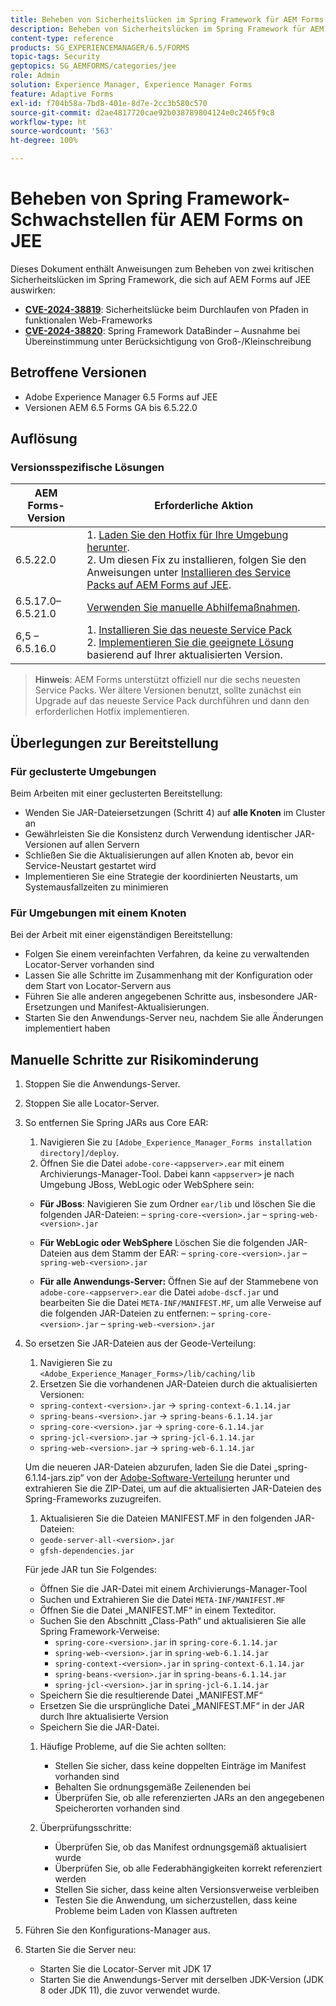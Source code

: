 ```yaml
---
title: Beheben von Sicherheitslücken im Spring Framework für AEM Forms auf JEE
description: Beheben von Sicherheitslücken im Spring Framework für AEM Forms auf JEE
content-type: reference
products: SG_EXPERIENCEMANAGER/6.5/FORMS
topic-tags: Security
geptopics: SG_AEMFORMS/categories/jee
role: Admin
solution: Experience Manager, Experience Manager Forms
feature: Adaptive Forms
exl-id: f704b58a-7bd8-401e-8d7e-2cc3b580c570
source-git-commit: d2ae4817720cae92b038789804124e0c2465f9c8
workflow-type: ht
source-wordcount: '563'
ht-degree: 100%

---
```


# Beheben von Spring Framework-Schwachstellen für AEM Forms on JEE

Dieses Dokument enthält Anweisungen zum Beheben von zwei kritischen Sicherheitslücken im Spring Framework, die sich auf AEM Forms auf JEE auswirken:

- **[CVE-2024-38819](https://spring.io/security/cve-2024-38819)**: Sicherheitslücke beim Durchlaufen von Pfaden in funktionalen Web-Frameworks
- **[CVE-2024-38820](https://spring.io/security/cve-2024-38820)**: Spring Framework DataBinder – Ausnahme bei Übereinstimmung unter Berücksichtigung von Groß-/Kleinschreibung

## Betroffene Versionen

- Adobe Experience Manager 6.5 Forms auf JEE
- Versionen AEM 6.5 Forms GA bis 6.5.22.0

## Auflösung

### Versionsspezifische Lösungen

| AEM Forms-Version | Erforderliche Aktion |
|-------------------|-----------------|
| 6.5.22.0 | &#x200B;1. [Laden Sie den Hotfix für Ihre Umgebung herunter](/help/release-notes/aem-forms-hotfix.md). </br> 2. Um diesen Fix zu installieren, folgen Sie den Anweisungen unter [Installieren des Service Packs auf AEM Forms auf JEE](/help/release-notes/aem-forms-current-service-pack-installation-instructions.md). |
| 6.5.17.0–6.5.21.0 | [Verwenden Sie manuelle Abhilfemaßnahmen](#manual-mitigation-steps). |
| 6,5 – 6.5.16.0 | &#x200B;1. [Installieren Sie das neueste Service Pack](/help/release-notes/release-notes.md)<br>2. [Implementieren Sie die geeignete Lösung](#version-specific-solutions) basierend auf Ihrer aktualisierten Version. |

> **Hinweis**: AEM Forms unterstützt offiziell nur die sechs neuesten Service Packs. Wer ältere Versionen benutzt, sollte zunächst ein Upgrade auf das neueste Service Pack durchführen und dann den erforderlichen Hotfix implementieren.

## Überlegungen zur Bereitstellung

### Für geclusterte Umgebungen

Beim Arbeiten mit einer geclusterten Bereitstellung:

- Wenden Sie JAR-Dateiersetzungen (Schritt 4) auf **alle Knoten** im Cluster an
- Gewährleisten Sie die Konsistenz durch Verwendung identischer JAR-Versionen auf allen Servern
- Schließen Sie die Aktualisierungen auf allen Knoten ab, bevor ein Service-Neustart gestartet wird
- Implementieren Sie eine Strategie der koordinierten Neustarts, um Systemausfallzeiten zu minimieren

### Für Umgebungen mit einem Knoten

Bei der Arbeit mit einer eigenständigen Bereitstellung:

- Folgen Sie einem vereinfachten Verfahren, da keine zu verwaltenden Locator-Server vorhanden sind
- Lassen Sie alle Schritte im Zusammenhang mit der Konfiguration oder dem Start von Locator-Servern aus
- Führen Sie alle anderen angegebenen Schritte aus, insbesondere JAR-Ersetzungen und Manifest-Aktualisierungen.
- Starten Sie den Anwendungs-Server neu, nachdem Sie alle Änderungen implementiert haben

## Manuelle Schritte zur Risikominderung

1. Stoppen Sie die Anwendungs-Server.
1. Stoppen Sie alle Locator-Server.
1. So entfernen Sie Spring JARs aus Core EAR:
   1. Navigieren Sie zu `[Adobe_Experience_Manager_Forms installation directory]/deploy`.
   1. Öffnen Sie die Datei `adobe-core-<appserver>.ear` mit einem Archivierungs-Manager-Tool. Dabei kann `<appserver>` je nach Umgebung JBoss, WebLogic oder WebSphere sein:
   - **Für JBoss**: Navigieren Sie zum Ordner `ear/lib` und löschen Sie die folgenden JAR-Dateien:
– `spring-core-<version>.jar`
– `spring-web-<version>.jar`

   - **Für WebLogic oder WebSphere** Löschen Sie die folgenden JAR-Dateien aus dem Stamm der EAR:
– `spring-core-<version>.jar`
– `spring-web-<version>.jar`

   - **Für alle Anwendungs-Server:** Öffnen Sie auf der Stammebene von `adobe-core-<appserver>.ear` die Datei `adobe-dscf.jar` und bearbeiten Sie die Datei `META-INF/MANIFEST.MF`, um alle Verweise auf die folgenden JAR-Dateien zu entfernen:
– `spring-core-<version>.jar`
– `spring-web-<version>.jar`

1. So ersetzen Sie JAR-Dateien aus der Geode-Verteilung:
   1. Navigieren Sie zu `<Adobe_Experience_Manager_Forms>/lib/caching/lib`
   1. Ersetzen Sie die vorhandenen JAR-Dateien durch die aktualisierten Versionen:
   - `spring-context-<version>.jar` → `spring-context-6.1.14.jar`
   - `spring-beans-<version>.jar` → `spring-beans-6.1.14.jar`
   - `spring-core-<version>.jar` → `spring-core-6.1.14.jar`
   - `spring-jcl-<version>.jar` → `spring-jcl-6.1.14.jar`
   - `spring-web-<version>.jar` → `spring-web-6.1.14.jar`

   Um die neueren JAR-Dateien abzurufen, laden Sie die Datei „spring-6.1.14-jars.zip“ von der [Adobe-Software-Verteilung](https://experience.adobe.com/#/downloads/content/software-distribution/en/aem.html?package=/content/software-distribution/en/details.html/content/dam/aem/public/adobe/packages/cq650/hotfix/aem-6-5-0-hotfix-vuln-30727/spring-6.1.14-jars.zip) herunter und extrahieren Sie die ZIP-Datei, um auf die aktualisierten JAR-Dateien des Spring-Frameworks zuzugreifen.

   1. Aktualisieren Sie die Dateien MANIFEST.MF in den folgenden JAR-Dateien:
   - `geode-server-all-<version>.jar`
   - `gfsh-dependencies.jar`

   Für jede JAR tun Sie Folgendes:
   - Öffnen Sie die JAR-Datei mit einem Archivierungs-Manager-Tool
   - Suchen und Extrahieren Sie die Datei `META-INF/MANIFEST.MF`
   - Öffnen Sie die Datei „MANIFEST.MF“ in einem Texteditor.
   - Suchen Sie den Abschnitt „Class-Path“ und aktualisieren Sie alle Spring Framework-Verweise:
      - `spring-core-<version>.jar` in `spring-core-6.1.14.jar`
      - `spring-web-<version>.jar` in `spring-web-6.1.14.jar`
      - `spring-context-<version>.jar` in `spring-context-6.1.14.jar`
      - `spring-beans-<version>.jar` in `spring-beans-6.1.14.jar`
      - `spring-jcl-<version>.jar` in `spring-jcl-6.1.14.jar`
   - Speichern Sie die resultierende Datei „MANIFEST.MF“
   - Ersetzen Sie die ursprüngliche Datei „MANIFEST.MF“ in der JAR durch Ihre aktualisierte Version
   - Speichern Sie die JAR-Datei.

   1. Häufige Probleme, auf die Sie achten sollten:
      - Stellen Sie sicher, dass keine doppelten Einträge im Manifest vorhanden sind
      - Behalten Sie ordnungsgemäße Zeilenenden bei
      - Überprüfen Sie, ob alle referenzierten JARs an den angegebenen Speicherorten vorhanden sind

   1. Überprüfungsschritte:
      - Überprüfen Sie, ob das Manifest ordnungsgemäß aktualisiert wurde
      - Überprüfen Sie, ob alle Federabhängigkeiten korrekt referenziert werden
      - Stellen Sie sicher, dass keine alten Versionsverweise verbleiben
      - Testen Sie die Anwendung, um sicherzustellen, dass keine Probleme beim Laden von Klassen auftreten

1. Führen Sie den Konfigurations-Manager aus. 

1. Starten Sie die Server neu:
   - Starten Sie die Locator-Server mit JDK 17
   - Starten Sie die Anwendungs-Server mit derselben JDK-Version (JDK 8 oder JDK 11), die zuvor verwendet wurde.
